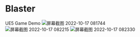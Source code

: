 # Blaster
 UE5 Game Demo
![屏幕截图 2022-10-17 081744](https://user-images.githubusercontent.com/44317586/196218349-75576aec-91df-47cb-95c1-e0488d148f58.png)
![屏幕截图 2022-10-17 082215](https://user-images.githubusercontent.com/44317586/196218441-ac662253-ccbe-4225-b8ca-ad4bf29d35e7.png)
![屏幕截图 2022-10-17 082330](https://user-images.githubusercontent.com/44317586/196218453-24b09857-c987-4dfc-9401-f9dde0059f81.png)
